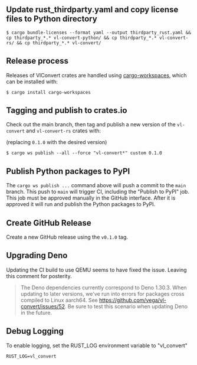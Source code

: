 ## Update rust_thirdparty.yaml and copy license files to Python directory

```
$ cargo bundle-licenses --format yaml --output thirdparty_rust.yaml && cp thirdparty_*.* vl-convert-python/ && cp thirdparty_*.* vl-convert-rs/ && cp thirdparty_*.* vl-convert/

```

## Release process
Releases of VlConvert crates are handled using [cargo-workspaces](https://github.com/pksunkara/cargo-workspaces), which can be installed with:

```
$ cargo install cargo-workspaces
```

## Tagging and publish to crates.io
Check out the main branch, then tag and publish a new version of the `vl-convert` and `vl-convert-rs` crates with:

(replacing `0.1.0` with the desired version)
```
$ cargo ws publish --all --force "vl-convert*" custom 0.1.0
```

## Publish Python packages to PyPI
The `cargo ws publish ...` command above will push a commit to the `main` branch. This push to `main` will trigger CI, including the "Publish to PyPI" job. This job must be approved manually in the GitHub interface. After it is approved it will run and publish the Python packages to PyPI.

## Create GitHub Release
Create a new GitHub release using the `v0.1.0` tag.

## Upgrading Deno
Updating the CI build to use QEMU seems to have fixed the issue. Leaving this comment for posterity.

 > The Deno dependencies currently correspond to Deno 1.30.3. When updating to later versions, we've run into errors for packages cross compiled to Linux aarch64. See https://github.com/vega/vl-convert/issues/52. Be sure to test this scenario when updating Deno in the future.

## Debug Logging
To enable logging, set the RUST_LOG environment variable to "vl_convert"
```
RUST_LOG=vl_convert
```
